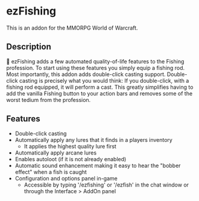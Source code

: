 # ezFishing

This is an addon for the MMORPG World of Warcraft.

## Description

:fishing_pole_and_fish: ezFishing adds a few automated quality-of-life features to the Fishing profession. To start using these features you simply equip a fishing rod. Most importantly, this addon adds double-click casting support. Double-click casting is precisely what you would think: If you double-click, with a fishing rod equipped, it will perform a cast. This greatly simplifies having to add the vanilla Fishing button to your action bars and removes some of the worst tedium from the profession.

## Features

* Double-click casting
* Automatically apply any lures that it finds in a players inventory
  * It applies the highest quality lure first
* Automatically apply arcane lures
* Enables autoloot (if it is not already enabled)
* Automatic sound enhancement making it easy to hear the "bobber effect" when a fish is caught
* Configuration and options panel in-game
  * Accessible by typing '/ezfishing' or '/ezfish' in the chat window or through the Interface > AddOn panel
